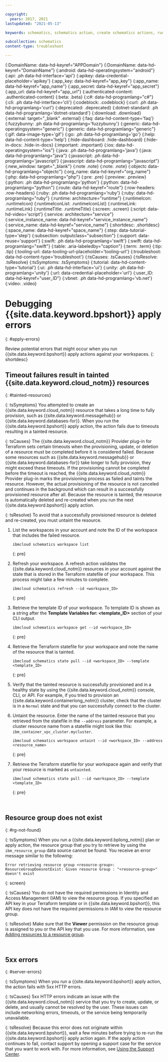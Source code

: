 ```yaml
---

copyright:
  years: 2017, 2021
lastupdated: "2021-05-13"

keywords: schematics, schematics action, create schematics actions, run ansible playbooks, delete schematics action, 

subcollection: schematics
content-type: troubleshoot

---
```


{:DomainName: data-hd-keyref="APPDomain"}
{:DomainName: data-hd-keyref="DomainName"}
{:android: data-hd-operatingsystem="android"}
{:api: .ph data-hd-interface='api'}
{:apikey: data-credential-placeholder='apikey'}
{:app_key: data-hd-keyref="app_key"}
{:app_name: data-hd-keyref="app_name"}
{:app_secret: data-hd-keyref="app_secret"}
{:app_url: data-hd-keyref="app_url"}
{:authenticated-content: .authenticated-content}
{:beta: .beta}
{:c#: data-hd-programlang="c#"}
{:cli: .ph data-hd-interface='cli'}
{:codeblock: .codeblock}
{:curl: .ph data-hd-programlang='curl'}
{:deprecated: .deprecated}
{:dotnet-standard: .ph data-hd-programlang='dotnet-standard'}
{:download: .download}
{:external: target="_blank" .external}
{:faq: data-hd-content-type='faq'}
{:fuzzybunny: .ph data-hd-programlang='fuzzybunny'}
{:generic: data-hd-operatingsystem="generic"}
{:generic: data-hd-programlang="generic"}
{:gif: data-image-type='gif'}
{:go: .ph data-hd-programlang='go'}
{:help: data-hd-content-type='help'}
{:hide-dashboard: .hide-dashboard}
{:hide-in-docs: .hide-in-docs}
{:important: .important}
{:ios: data-hd-operatingsystem="ios"}
{:java: .ph data-hd-programlang='java'}
{:java: data-hd-programlang="java"}
{:javascript: .ph data-hd-programlang='javascript'}
{:javascript: data-hd-programlang="javascript"}
{:new_window: target="_blank"}
{:note .note}
{:note: .note}
{:objectc data-hd-programlang="objectc"}
{:org_name: data-hd-keyref="org_name"}
{:php: data-hd-programlang="php"}
{:pre: .pre}
{:preview: .preview}
{:python: .ph data-hd-programlang='python'}
{:python: data-hd-programlang="python"}
{:route: data-hd-keyref="route"}
{:row-headers: .row-headers}
{:ruby: .ph data-hd-programlang='ruby'}
{:ruby: data-hd-programlang="ruby"}
{:runtime: architecture="runtime"}
{:runtimeIcon: .runtimeIcon}
{:runtimeIconList: .runtimeIconList}
{:runtimeLink: .runtimeLink}
{:runtimeTitle: .runtimeTitle}
{:screen: .screen}
{:script: data-hd-video='script'}
{:service: architecture="service"}
{:service_instance_name: data-hd-keyref="service_instance_name"}
{:service_name: data-hd-keyref="service_name"}
{:shortdesc: .shortdesc}
{:space_name: data-hd-keyref="space_name"}
{:step: data-tutorial-type='step'}
{:subsection: outputclass="subsection"}
{:support: data-reuse='support'}
{:swift: .ph data-hd-programlang='swift'}
{:swift: data-hd-programlang="swift"}
{:table: .aria-labeledby="caption"}
{:term: .term}
{:tip: .tip}
{:tooling-url: data-tooling-url-placeholder='tooling-url'}
{:troubleshoot: data-hd-content-type='troubleshoot'}
{:tsCauses: .tsCauses}
{:tsResolve: .tsResolve}
{:tsSymptoms: .tsSymptoms}
{:tutorial: data-hd-content-type='tutorial'}
{:ui: .ph data-hd-interface='ui'}
{:unity: .ph data-hd-programlang='unity'}
{:url: data-credential-placeholder='url'}
{:user_ID: data-hd-keyref="user_ID"}
{:vbnet: .ph data-hd-programlang='vb.net'}
{:video: .video}


# Debugging {{site.data.keyword.bpshort}} apply errors 
{: #apply-errors}

Review potential errors that might occur when you run {{site.data.keyword.bpshort}} apply actions against your workspaces. 
{: shortdesc}

## Timeout failures result in tainted {{site.data.keyword.cloud_notm}} resources
{: #tainted-resources}

{: tsSymptoms}
You attempted to create an {{site.data.keyword.cloud_notm}} resource that takes a long time to fully provision, such as {{site.data.keyword.messagehub}} or {{site.data.keyword.databases-for}}. When you run the {{site.data.keyword.bpshort}} apply action, the action fails due to timeouts resulting in a tainted resource. 

{: tsCauses}
The {{site.data.keyword.cloud_notm}} Provider plug-in for Terraform sets certain timeouts when the provisioning, update, or deletion of a resource must be completed before it is considered failed. Because some resources such as {{site.data.keyword.messagehub}} or {{site.data.keyword.databases-for}} take longer to fully provision, they might exceed these timeouts. If the provisioning cannot be completed before the timeout is reached, the {{site.data.keyword.cloud_notm}} Provider plug-in marks the provisioning process as failed and taints the resource. However, the actual provisioning of the resource is not canceled and continues in the background which can result in a successfully provisioned resource after all. Because the resource is tainted, the resource is automatically deleted and re-created when you run the next {{site.data.keyword.bpshort}} apply action. 

{: tsResolve}
To avoid that a successfully provisioned resource is deleted and re-created, you must untaint the resource. 

1. List the workspaces in your account and note the ID of the workspace that includes the failed resource. 
   ```
   ibmcloud schematics workspace list
   ```
   {: pre}
   
2. Refresh your workspace. A refresh action validates the {{site.data.keyword.cloud_notm}} resources in your account against the state that is stored in the Terraform statefile of your workspace. This process might take a few minutes to complete.
   ```
   ibmcloud schematics refresh --id <workspace_ID>
   ```
   {: pre}
   
3. Retrieve the template ID of your workspace. To template ID is shown as a string after the **Template Variables for: <template_ID>** section of your CLI output. 
   ```
   ibmcloud schematics workspace get --id <workspace_ID>
   ```
   {: pre}
   
4. Retrieve the Terraform statefile for your workspace and note the name of the resource that is tainted.
   ```
   ibmcloud schematics state pull --id <workspace_ID> --template <template_ID>
   ```
   {: pre}
   
5. Verify that the tainted resource is successfully provisioned and in a healthy state by using the {{site.data.keyword.cloud_notm}} console, CLI, or API. For example, if you tried to provision an {{site.data.keyword.containerlong_notm}} cluster, check that the cluster is in a `Normal` state and that you can successfully connect to the cluster. 

6. Untaint the resource. Enter the name of the tainted resource that you retrieved from the statefile in the `--address` parameter. For example, a cluster resource name from a statefile might look like this: `ibm_container_vpc_cluster.mycluster`. 
   ```
   ibmcloud schematics workspace untaint --id <workspace_ID> --address <resource_name>
   ```
   {: pre}
   
7. Retrieve the Terraform statefile for your workspace again and verify that your resource is marked as `untainted`. 
   ```
   ibmcloud schematics state pull --id <workspace_ID> --template <template_ID>
   ```
   {: pre}
   
</br>

## Resource group does not exist
{: #rg-not-found}

{: tsSymptoms}
When you run a {{site.data.keyword.bplong_notm}} plan or apply action, the resource group that you try to retrieve by using the `ibm_resource_group` data source cannot be found. You receive an error message similar to the following: 

```
Error retrieving resource group <resource-group>: ResourceGroupDoesnotExist: Given resource Group : "<resource-group>" doesn't exist
```
{: screen}

{: tsCauses}
You do not have the required permissions in Identity and Access Management (IAM) to view the resource group. If you specified an API key in your Terraform template or in {{site.data.keyword.bpshort}}, this API key does not have the required permissions in IAM to view the resource group.

{: tsResolve}
Make sure that the **Viewer** permission on the resource group is assigned to you or the API key that you use. For more information, see [Adding resources to a resource group](/docs/account?topic=account-rgs#add_to_rgs).

</br>

## 5xx errors
{: #server-errors}
   
{: tsSymptoms}
When you run a {{site.data.keyword.bpshort}} apply action, the action fails with 5xx HTTP errors. 

{: tsCauses}
5xx HTTP errors indicate an issue with the {{site.data.keyword.cloud_notm}} service that you try to create, update, or delete, and usually cannot be resolved by the user. These issues can include networking errors, timeouts, or the service being temporarily unavailable. 

{: tsResolve}
Because this error does not originate within {{site.data.keyword.bpshort}}, wait a few minutes before trying to re-run the {{site.data.keyword.bpshort}} apply action again. If the apply action continues to fail, contact support by opening a support case for the service that you want to work with. For more information, see [Using the Support Center](/docs/get-support?topic=get-support-using-avatar). 

</br>


